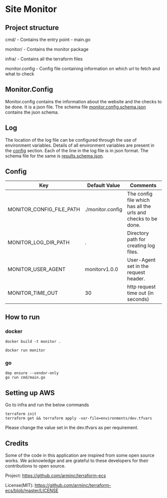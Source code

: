# Site Monitor
## Project structure

cmd/ - Contains the entry point - main.go

monitor/ - Contains the monitor package

infra/ - Contains all the terraform files

monitor.config - Config file containing information on which url to fetch and what to check

## Monitor.Config

Monitor.config contains the information about the website and the checks to be done. It is a json file. The schema file [monitor.config.schema.json](doc_files/monitor.config.schema.json) contains the json schema.

## Log

The location of the log file can be configured through the use of environment variables. Details of all environment variables are present in the [config](##Config) section. Each of the line in the log file is in json format. The schema file for the same is [results.schema.json](doc_files/results.schema.json).


## Config


| Key                      | Default Value    | Comments                                                      |
|--------------------------|------------------|---------------------------------------------------------------|
| MONITOR_CONFIG_FILE_PATH | ./monitor.config | The config file which has all the urls and checks to be done. |
| MONITOR_LOG_DIR_PATH     | .                | Directory path for creating log files.                        |
| MONITOR_USER_AGENT       | monitorv1.0.0    | User-Agent set in the request header.                         |
| MONITOR_TIME_OUT         | 30               | http request time out (in seconds)                            |


## How to run

### docker
```
docker build -t monitor .

docker run monitor

```



### go
```
dep ensure --vendor-only
go run cmd/main.go
```


## Setting up AWS

Go to infra and run the below commands

```
terraform init
terraform get && terraform apply -var-file=environments/dev.tfvars
```

Please change the value set in the dev.tfvars as per requirement.

## Credits
Some of the code in this application are inspired from some open source works. We acknowledge and are grateful to these developers for their contributions to open source.

Project: https://github.com/arminc/terraform-ecs

License(MIT): https://github.com/arminc/terraform-ecs/blob/master/LICENSE
